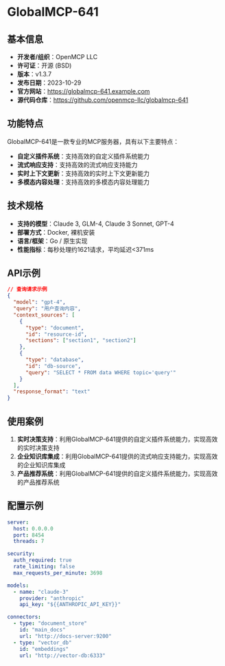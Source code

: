 # GlobalMCP-641

## 基本信息

- **开发者/组织**：OpenMCP LLC
- **许可证**：开源 (BSD)
- **版本**：v1.3.7
- **发布日期**：2023-10-29
- **官方网站**：https://globalmcp-641.example.com
- **源代码仓库**：https://github.com/openmcp-llc/globalmcp-641

## 功能特点

GlobalMCP-641是一款专业的MCP服务器，具有以下主要特点：

- **自定义插件系统**：支持高效的自定义插件系统能力
- **流式响应支持**：支持高效的流式响应支持能力
- **实时上下文更新**：支持高效的实时上下文更新能力
- **多模态内容处理**：支持高效的多模态内容处理能力


## 技术规格

- **支持的模型**：Claude 3, GLM-4, Claude 3 Sonnet, GPT-4
- **部署方式**：Docker, 裸机安装
- **语言/框架**：Go / 原生实现
- **性能指标**：每秒处理约1621请求，平均延迟<371ms

## API示例

```json
// 查询请求示例
{
  "model": "gpt-4",
  "query": "用户查询内容",
  "context_sources": [
    {
      "type": "document",
      "id": "resource-id",
      "sections": ["section1", "section2"]
    },
    {
      "type": "database",
      "id": "db-source",
      "query": "SELECT * FROM data WHERE topic='query'"
    }
  ],
  "response_format": "text"
}
```

## 使用案例

1. **实时决策支持**：利用GlobalMCP-641提供的自定义插件系统能力，实现高效的实时决策支持
2. **企业知识库集成**：利用GlobalMCP-641提供的流式响应支持能力，实现高效的企业知识库集成
3. **产品推荐系统**：利用GlobalMCP-641提供的自定义插件系统能力，实现高效的产品推荐系统


## 配置示例

```yaml
server:
  host: 0.0.0.0
  port: 8454
  threads: 7

security:
  auth_required: true
  rate_limiting: false
  max_requests_per_minute: 3698

models:
  - name: "claude-3"
    provider: "anthropic"
    api_key: "${{ANTHROPIC_API_KEY}}"

connectors:
  - type: "document_store"
    id: "main_docs"
    url: "http://docs-server:9200"
  - type: "vector_db"
    id: "embeddings"
    url: "http://vector-db:6333"
```